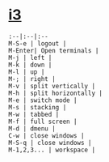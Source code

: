 # [i3](https://i3wm.org/docs/userguide.html#_using_i3)

	:--|:--|:--
	M-S-e | logout |
	M-Enter| Open terminals |
	M-j | left |
	M-k | down | 
	M-l | up |
	M-; | right |
	M-v | split vertically |
	M-h | split horizontally |
	M-e | switch mode |
	M-s | stacking |
	M-w | tabbed |
	M-f | full screen |
	M-d | dmenu |
	C-w | close windows |
	M-S-q | close windows |
	M-1,2,3... | workspace |
